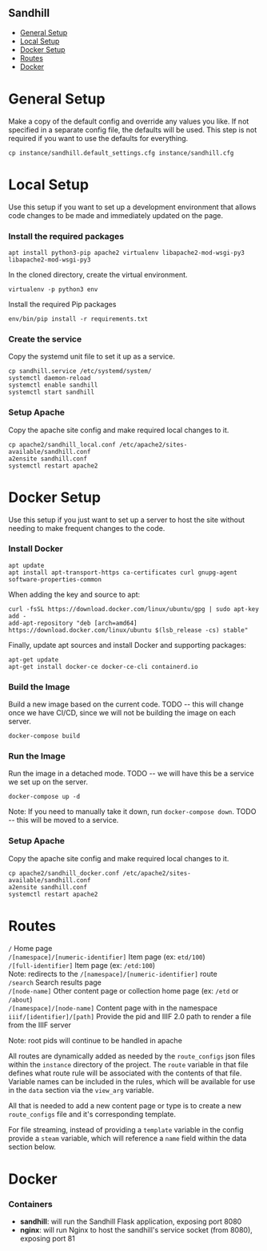Sandhill
---------------

* [General Setup](#general-setup)
* [Local Setup](#local-setup)
* [Docker Setup](#docker-setup)
* [Routes](#routes)
* [Docker](#docker)

General Setup
===============

Make a copy of the default config and override any values you like. If not specified 
in a separate config file, the defaults will be used. This step is not required if you 
want to use the defaults for everything.

```
cp instance/sandhill.default_settings.cfg instance/sandhill.cfg
```

Local Setup
===============
Use this setup if you want to set up a development environment that allows 
code changes to be made and immediately updated on the page. 

### Install the required packages  
```
apt install python3-pip apache2 virtualenv libapache2-mod-wsgi-py3 libapache2-mod-wsgi-py3
```

In the cloned directory, create the virtual environment.
```
virtualenv -p python3 env
```

Install the required Pip packages  
```
env/bin/pip install -r requirements.txt
```

### Create the service
Copy the systemd unit file to set it up as a service. 
```
cp sandhill.service /etc/systemd/system/
systemctl daemon-reload
systemctl enable sandhill
systemctl start sandhill
```

### Setup Apache
Copy the apache site config and make required local changes to it.  
```
cp apache2/sandhill_local.conf /etc/apache2/sites-available/sandhill.conf
a2ensite sandhill.conf
systemctl restart apache2
```

Docker Setup
===============
Use this setup if you just want to set up a server to host the site without needing to make 
frequent changes to the code. 

### Install Docker
```
apt update
apt install apt-transport-https ca-certificates curl gnupg-agent software-properties-common
```

When adding the key and source to apt:  
```
curl -fsSL https://download.docker.com/linux/ubuntu/gpg | sudo apt-key add -
add-apt-repository "deb [arch=amd64] https://download.docker.com/linux/ubuntu $(lsb_release -cs) stable"
```

Finally, update apt sources and install Docker and supporting packages:  
```
apt-get update
apt-get install docker-ce docker-ce-cli containerd.io
```

### Build the Image
Build a new image based on the current code. TODO -- this will change once we have CI/CD, since we will 
not be building the image on each server.
```
docker-compose build
```

### Run the Image
Run the image in a detached mode. TODO -- we will have this be a service we set up on the server. 
```
docker-compose up -d
```

Note: If you need to manually take it down, run `docker-compose down`. TODO -- this will be moved to a service. 

### Setup Apache
Copy the apache site config and make required local changes to it.  
```
cp apache2/sandhill_docker.conf /etc/apache2/sites-available/sandhill.conf
a2ensite sandhill.conf
systemctl restart apache2
```


Routes
===============

`/` Home page  
`/[namespace]/[numeric-identifier]` Item page (ex: `etd/100`)  
`/[full-identifier]` Item page (ex: `/etd:100`)  
    Note: redirects to the `/[namespace]/[numeric-identifier]` route  
`/search` Search results page  
`/[node-name]` Other content page or collection home page (ex: `/etd` or `/about`)  
`/[namespace]/[node-name]` Content page with in the namespace  
`iiif/[identifier]/[path]` Provide the pid and IIIF 2.0 path to render a file from the IIIF server  

Note: root pids will continue to be handled in apache

All routes are dynamically added as needed by the `route_configs` 
json files within the `instance` directory of the project. The `route` variable 
in that file defines what route rule will be associated with the contents 
of that file. Variable names can be included in the rules, which will be 
available for use in the `data` section via the `view_arg` variable.  

All that is needed to add a new content page or type is to create a new 
`route_configs` file and it's corresponding template.

For file streaming, instead of providing a `template` variable in the config 
provide a `steam` variable, which will reference a `name` field within the 
data section below.

Docker
===============

### Containers  
* **sandhill**: will run the Sandhill Flask application, exposing port 8080
* **nginx**: will run Nginx to host the sandhill's service socket (from 8080), exposing port 81
